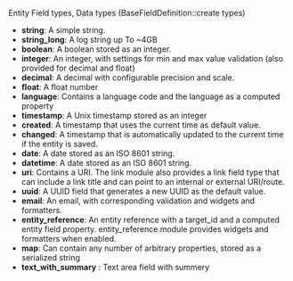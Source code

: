 Entity Field types, Data types
(BaseFieldDefinition::create types)

+ __string__: A simple string.
+ __string_long__: A log string up To ~4GB
+ __boolean__: A boolean stored as an integer.
+ __integer__: An integer, with settings for min and max value validation (also provided for decimal and float)
+ __decimal__: A decimal with configurable precision and scale.
+ __float__: A float number
+ __language__: Contains a language code and the language as a computed property
+ __timestamp__: A Unix timestamp stored as an integer
+ __created__: A timestamp that uses the current time as default value.
+ __changed__: A timestamp that is automatically updated to the current time if the entity is saved.
+ __date__: A date stored as an ISO 8601 string.
+ __datetime__: A date stored as an ISO 8601 string.
+ __uri__: Contains a URI. The link module also provides a link field type that can include a link title and can point to an internal or external URI/route.
+ __uuid__: A UUID field that generates a new UUID as the default value.
+ __email__: An email, with corresponding validation and widgets and formatters.
+ __entity_reference__: An entity reference with a target_id and a computed entity field property. entity_reference.module provides widgets and formatters when enabled.
+ __map__: Can contain any number of arbitrary properties, stored as a serialized string
+ __text_with_summary__ : Text area field with summery
